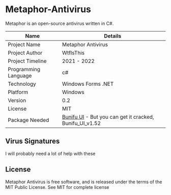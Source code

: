# Metaphor-Antivirus
Metaphor is an open-source antivirus written in C#.

| Name | Details |
| ------ | ------ |
| Project Name | Metaphor Antivirus |
| Project Author | WtfIsThis |
| Project Timeline | 2021 - 2022 |
| Programming Language | c# |
| Technology | Windows Forms .NET |
| Platform | Windows |
| Version | 0.2 |
| License | MIT |
| Package Needed | [Bunifu UI](https://bunifuframework.com/) - But you can get it cracked, Bunifu_UI_v1.52

## Virus Signatures
I will probably need a lot of help with these

## License
Metaphor Antivirus is free software, and is released under the terms of the MIT Public License. See MIT for complete license
